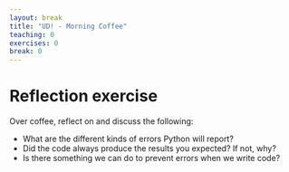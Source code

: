 ```yaml
---
layout: break
title: "UD! - Morning Coffee"
teaching: 0
exercises: 0
break: 0
---
```

# Reflection exercise

Over coffee, reflect on and discuss the following:
* What are the different kinds of errors Python will report?
* Did the code always produce the results you expected? If not, why?
* Is there something we can do to prevent errors when we write code?
